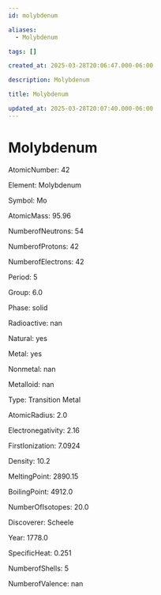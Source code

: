 ```yaml
---
id: molybdenum

aliases:
  - Molybdenum

tags: []

created_at: 2025-03-28T20:06:47.000-06:00

description: Molybdenum

title: Molybdenum

updated_at: 2025-03-28T20:07:40.000-06:00
---
```


# Molybdenum

AtomicNumber: 42

Element: Molybdenum

Symbol: Mo

AtomicMass: 95.96

NumberofNeutrons: 54

NumberofProtons: 42

NumberofElectrons: 42

Period: 5

Group: 6.0

Phase: solid

Radioactive: nan

Natural: yes

Metal: yes

Nonmetal: nan

Metalloid: nan

Type: Transition Metal

AtomicRadius: 2.0

Electronegativity: 2.16

FirstIonization: 7.0924

Density: 10.2

MeltingPoint: 2890.15

BoilingPoint: 4912.0

NumberOfIsotopes: 20.0

Discoverer: Scheele

Year: 1778.0

SpecificHeat: 0.251

NumberofShells: 5

NumberofValence: nan
